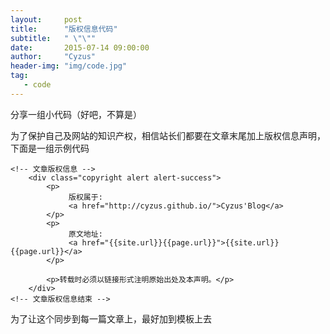 ```yaml
---
layout:     post
title:      "版权信息代码" 
subtitle:   " \"\""
date:       2015-07-14 09:00:00
author:     "Cyzus"
header-img: "img/code.jpg"
tag:
   - code
---
```


分享一组小代码（好吧，不算是）

为了保护自己及网站的知识产权，相信站长们都要在文章末尾加上版权信息声明，下面是一组示例代码

    <!-- 文章版权信息 -->
		<div class="copyright alert alert-success">
			<p>
				 版权属于:
				 <a href="http://cyzus.github.io/">Cyzus'Blog</a>
            </p>
            <p>
				 原文地址:
				 <a href="{{site.url}}{{page.url}}">{{site.url}}{{page.url}}</a>			
            </p>
			
            <p>转载时必须以链接形式注明原始出处及本声明。</p>
		</div>
	<!-- 文章版权信息结束 -->

为了让这个同步到每一篇文章上，最好加到模板上去


